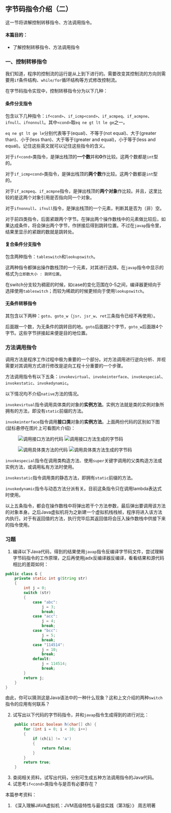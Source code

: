 ## 字节码指令介绍（二）
这一节将讲解控制转移指令、方法调用指令。

#### 本篇目的：
* 了解控制转移指令、方法调用指令

### 一、控制转移指令
我们知道，程序的控制流的运行是从上到下进行的。需要改变其控制流的方向则需要用`if`条件结构、`while/for`循环结构等方式修改控制流。

在字节码指令实现中，控制转移指令分为以下几种：
#### 条件分支指令
包含以下几种指令：`if<cond>`、`if_icmp<cond>`、`if_acmpeq`、`if_acmpne`、`ifnull`、`ifnonnull`。其中`<cond>`取`eq ne gt lt le ge`之一。

`eq ne gt lt ge le`分别代表等于(equal)、不等于(not equal)、大于(greater than)、小于(less than)、大于等于(greater and equal)，小于等于(less and equal)。记住这些英文就可以记住这些指令的含义。

对于`if<cond>`类指令，是弹出栈顶的**一个数**并和**0**作比较。这两个数都是`int`型的。

对于`if_icmp<cond>`类指令，是弹出栈顶的**两个数**作比较。这两个数都是`int`型的。

对于`if_acmpeq`、`if_acmpne`指令，是弹出栈顶的**两个对象**作比较。并且，这里比较的是这两个对象引用是否指向同一个对象。

对于`ifnonnull`、`ifnull`指令，是弹出栈顶的一个元素，判断其是否为（非）空。

对于前四类指令，后面紧跟两个字节。在弹出两个操作数栈中的元素做比较后，如果达成条件，将会弹出两个字节，作拼接后得到跳转位置。不过在`javap`指令里，结果里显示的紧跟的数就是跳转处。

#### 复合条件分支指令
包含两种指令：`tableswitch`和`lookupswitch`。

这两种指令都弹出操作数栈顶的一个元素，对其进行选择。在`javap`指令中显示的格式为`立即数大小 : 跳转位置`。

在switch分支较为稠密的时候，如case的变化范围在0-5之间，编译器更倾向于选择使用`tableswitch`；而较为稀疏的时候更倾向于使用`lookupswitch`。

#### 无条件转移指令
其包含以下两种：`goto`、`goto_w`（`jsr`、`jsr_w`、`ret`三条指令已经不再使用）。

后面跟一个数，为无条件的跳转目的地。`goto`后面跟2个字节，`goto_w`后面跟4个字节。这些字节拼接起来便是目的地位置。

### 方法调用指令
调用方法是程序工作过程中极为重要的一个部分。对方法调用进行逆向分析、并视需要对其调用方式进行修改是逆向工程十分重要的一个步骤。

方法调用指令有以下五条：`invokevirtual`、`invokeinterface`、`invokespecial`、`invokestatic`、`invokedynamic`。

以下情况均不介绍`native`方法的情况。

`invokevirtual`指令调用具体类的对象的**实例方法**。实例方法就是类的实例对象所拥有的方法，即没有`static`前缀的方法。

`invokeinterface`指令调用**接口类**对象的**实例方法**。上面两份代码的区别如下图(鼠标悬停在图片上可看图片介绍)：

<figure class="thumbnails">
    <img src="part2/chapter4/pic/code1.png" alt="调用接口方法的代码" title="调用接口方法代码">
    <img src="part2/chapter4/pic/bytecode1.png" alt="调用接口方法生成的字节码" title="调用接口方法生成的字节码">
</figure>

<figure class="thumbnails">
    <img src="part2/chapter4/pic/code2.png" alt="调用具体类方法的代码" title="调用具体类方法的代码">
    <img src="part2/chapter4/pic/bytecode2.png" alt="调用具体类方法生成的字节码" title="调用具体类方法生成的字节码">
</figure>

`invokespecial`指令在调用类构造方法、使用`super`关键字调用的父类构造方法或实例方法，或调用私有方法时使用。

`invokestatic`指令调用类的静态方法，即拥有`static`前缀的方法。

`invokedynamic`指令与动态方法分派有关。目前这条指令只在调用lambda表达式时使用。

以上五条指令，都会在操作数栈中将弹出若干个方法参数，最后弹出要调用该方法的对象本身。之后Java虚拟机将为之新建一个虚拟机栈栈帧，程序将进入该方法内执行。对于有返回值的方法，执行完毕后其返回值将会压入操作数栈中供接下来的指令使用。

### 习题
1. 编译以下Java代码，得到的结果使用`javap`指令反编译字节码文件，尝试理解字节码指令的工作原理，之后再使用jadx反编译器反编译，看看结果和源代码相比的差距如何：
```java
public class G {
    private static int g(String str)
    {
        int j = 0;
        switch (str)
        {
            case "abc":
                j = 3;
                break;
            case "acc":
                j = 4;
                break;
            case "bcc":
                j = 5;
                break;
            case "114514":
                j = 10;
                break;
            default:
                j = 114514;
                break;
        }
        return j;
    }
}
```
由此，你可以猜测这是Java语法中的一种什么现象？这和上文介绍的两种`switch`指令的应用有何联系？

2. 试写出以下代码的字节码指令，并和`javap`指令生成得到的进行对比：
```java
    public static boolean h(char[] ch) {
        for (int i = 0; i < 10; i++)
        {
            if (ch[i] != 'a')
            {
                return false;
            }
        }
        return true;
    }
```

3. 查阅相关资料，试写出代码，分别可生成五种方法调用指令的Java代码。
4. 试思考`if<cond>`类指令与是否有必要存在？

本篇参考资料：
1. 《深入理解JAVA虚拟机：JVM高级特性与最佳实践（第3版）》 周志明著
